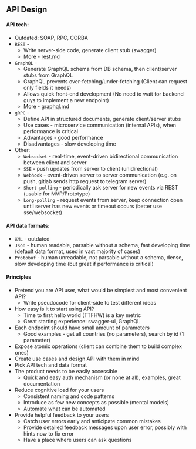 ## API Design
#### API tech:
* Outdated: SOAP, RPC, CORBA
* `REST` - 
    * Write server-side code, generate client stub (swagger)
    * More - [rest.md](rest.md)
* `GraphQL` - 
    * Generate GraphQL schema from DB schema, then client/server stubs from GraphQL
    * GraphQL prevents over-fetching/under-fetching (Client can request only fields it needs)
    * Allows quick front-end development (No need to wait for backend guys to implement a new endpoint)
    * More - [graphql.md](graphql.md)
* `gRPC` - 
    * Define API in structured documents, generate client/server stubs
    * Use cases - microservice communication (internal APIs), when performance is critical
    * Advantages - good performance
    * Disadvantages - slow developing time
* Other:
  * `Websocket` - real-time, event-driven bidirectional communication between client and server
  * `SSE` - push updates from server to client (unidirectional)
  * `Webhook` - event-driven server to server communication (e.g. on push, gitlab sends http request to telegram server)
  * `Short-polling` - periodically ask server for new events via REST (usable for MVP/Prototype)
  * `Long-polling` - request events from server, keep connection open until server has new events or timeout occurs (better use sse/websocket)

#### API data formats:
* `XML` - outdated
* `Json` - human readable, parsable without a schema, fast developing time (default data format, used in vast majority of cases)
* `Protobuf` - human unreadable, not parsable without a schema, dense, slow developing time (but great if performance is critical)

#### Principles
* Pretend you are API user, what would be simplest and most convenient API?
    * Write pseudocode for client-side to test different ideas
* How easy is it to start using API?
    * Time to first hello world (TTFHW) is a key metric
    * Great starting experience: swagger-ui, GraphQL
* Each endpoint should have small amount of parameters
    * Good examples - get all countries (no parameters), search by id (1 parameter)
* Expose atomic operations (client can combine them to build complex ones)
* Create use cases and design API with them in mind
* Pick API tech and data format
* The product needs to be easily accessible
    * Quick and easy auth mechanism (or none at all), examples, great documentation
* Reduce cognitive load for your users
    * Consistent naming and code patterns
    * Introduce as few new concepts as possible (mental models)
    * Automate what can be automated
* Provide helpful feedback to your users
    * Catch user errors early and anticipate common mistakes
    * Provide detailed feedback messages upon user error, possibly with hints now to fix error
    * Have a place where users can ask questions
